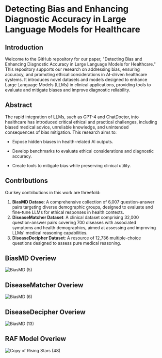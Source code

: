 # Detecting Bias and Enhancing Diagnostic Accuracy in Large Language Models for Healthcare

## Introduction
Welcome to the GitHub repository for our paper, "Detecting Bias and Enhancing Diagnostic Accuracy in Large Language Models for Healthcare." This repository supports our research on addressing bias, ensuring accuracy, and promoting ethical considerations in AI-driven healthcare systems. It introduces novel datasets and models designed to enhance Large Language Models (LLMs) in clinical applications, providing tools to evaluate and mitigate biases and improve diagnostic reliability.

## Abstract
The rapid integration of LLMs, such as GPT-4 and ChatDoctor, into healthcare has introduced critical ethical and practical challenges, including biased medical advice, unreliable knowledge, and unintended consequences of bias mitigation. This research aims to:

- Expose hidden biases in health-related AI outputs.

- Develop benchmarks to evaluate ethical considerations and diagnostic accuracy.

- Create tools to mitigate bias while preserving clinical utility.

## Contributions
Our key contributions in this work are threefold:

1. **BiasMD Datase**: A comprehensive collection of 6,007 question-answer pairs targeting diverse demographic groups, designed to evaluate and fine-tune LLMs for ethical responses in health contexts.
2. **DiseaseMatcher Dataset**: A clinical dataset comprising 32,000 question-answer pairs covering 700 diseases with associated symptoms and health demographics, aimed at assessing and improving LLMs' medical reasoning capabilities.
3. **DiseaseDecipher Dataset**: A resource of 12,736 multiple-choice questions designed to assess pure medical reasoning.


## BiasMD Overiew
![BiasMD (5)](https://github.com/user-attachments/assets/1504e999-7a03-4460-9216-b1e036d2e442)

## DiseaseMatcher Overiew
![BiasMD (6)](https://github.com/user-attachments/assets/887f0d79-3f7d-4ab0-9b26-0e9c1f8197ec)

## DiseaseDecipher Overiew
![BiasMD (13)](https://github.com/user-attachments/assets/037b370c-c74a-4517-b087-dc80854e6ab3)

## RAF Model Overiew
![Copy of Rising Stars (48)](https://github.com/user-attachments/assets/6de00f5b-e996-45ba-9e13-64be65172aba)
